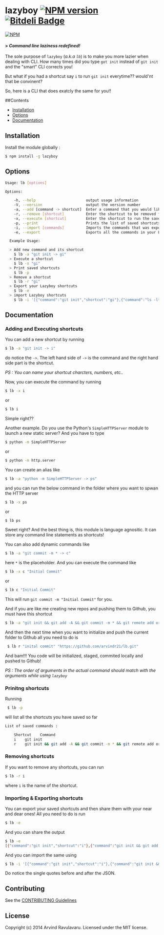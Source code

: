 # lazyboy [![NPM version](https://badge-me.herokuapp.com/api/npm/lazyboy.png)](http://badges.enytc.com/for/npm/lazyboy) [![Bitdeli Badge](https://d2weczhvl823v0.cloudfront.net/arvindr21/lazyboy/trend.png)](https://bitdeli.com/free "Bitdeli Badge")

[![NPM](https://nodei.co/npm/lazyboy.png?downloads=true&stars=true)](https://nodei.co/npm/lazyboy/)

#### > _Command line laziness redefined!_

The sole purpose of `lazyboy` (_a.k.a `lb`_) is to make you more lazier when dealing with CLI. How many times did you type `got init` instead of `git init` and the "smart" CLI corrects you!

But what if you had a shortcut say `i` to run `git init` everytime?? would'nt that be convinent? 

So, here is a CLI that does exatcly the same for you!! 

##Contents

* [Installation](#installation)
* [Options](#options)
* [Documentation](#documentation)

## Installation
Install the module globally :  
```bash
$ npm install -g lazyboy
```
## Options
```bash
Usage: lb [options]

Options:

    -h, --help                       output usage information
    -V, --version                    output the version number
    -a, --add [command -> shortcut]  Enter a command that you would like to shortcut.
    -r, --remove [shortcut]          Enter the shortcut to be removed from the saved commands.
    -x, --execute [shortcut]         Enter the shortcut to run the saved command.
    -p, --print                      Prints the list of saved shortcuts
    -i, --import [commands]          Imports the commands that was exported from another Lazyboy collection
    -e, --export                     Exports all the commands in your Lazyboy collection

  Example Usage:

  > Add new command and its shortcut
    $ lb -a "git init -> gi"
  > Execute a shortcut
    $ lb -x "gi"
  > Print saved shortcuts
    $ lb -p
  > Remove a shortcut
    $ lb -r "gi"
  > Export your Lazyboy shortcuts
    $ lb -e
  > import Lazyboy shortcuts
    $ lb -i '[{"command":"git init","shortcut":"gi"},{"command":"ls -ltr","shortcut":"l"}]'
```

## Documentation
### Adding and Executing shortcuts
You can add a new shortcut by running 
```bash
$ lb -a "git init -> i"
```
do notice the `->`. The left hand side of `->` is the command and the right hand side part is the shortcut.

_PS : You can name your shortcut charcters, numbers, etc.._

Now, you can execute the command by running
```bash
$ lb -x i
```
or 
```bash
$ lb i
```

Simple right??

Another example. Do you use the Python's `SimpleHTTPServer` module to launch a new static server? And you have to type 
```bash
$ python -m SimpleHTTPServer

```
or
```bash
$ python -m http.server
```

You can create an alias like 
```bash
$ lb -a "python -m SimpleHTTPServer -> ps"
```
and you can run the below command in the folder where you want to spwan the HTTP server
```bash
$ lb -x ps
```
or 
```bash
$ lb ps
```
Sweet right? And the best thing is, this module is language agnositic. It can store any command line statements as shortcuts!

You can also add dynamic commands like 
```bash
$ lb -a "git commit -m * -> c"
```
here `*` is the placeholder. And you can execute the command like 
```bash
$ lb -x c "Initial Commit"
```
or 
```bash
$ lb c "Initial Commit"
```
This will run  `git commit -m "Initial Commit"` for you.

And if you are like me creating new repos and pushing them to Github, you must have this shortcut 

```bash
$ lb -a "git init && git add -A && git commit -m * && git remote add origin * && git push origin master -> r"
```

And then the next time when you want to initialize and push the current folder to Github all you need to do is 

```bash
 $ lb r "inital commit" "https://github.com/arvindr21/lb.git"
 ```
And bam!!! You code will be initialized, staged, commited locally and pushed to Github! 

_PS : The order of arguments in the actual command should match with the arguments while using `lazyboy`_ 
### Prinitng shortcuts
Running 
```bash
 $ lb -p
 ```

will list all the shortcuts you have saved so far 
```bash
List of saved commands :

	Shortcut	Command
	i 	 git init
	r 	 git init && git add -A && git commit -m * && git remote add origin * && git push origin master
```

### Removing shortcuts
If you want to remove any shortcuts, you can run
```bash
$ lb -r i
 ```
where `i` is the name of the shortcut. 

### Importing & Exporting shortcuts
You can export your saved shortcuts and then share them with your near and dear ones! All you need to do is run
```bash
$ lb -e
```
And you can share the output
```bash
$ lb -e
[{"command":"git init","shortcut":"i"},{"command":"git init && git add -A && git commit -m * && git remote add origin * && git push origin master","shortcut":"r"}]
```

And you can import the same using

```bash
$ lb -i '[{"command":"git init","shortcut":"i"},{"command":"git init && git add -A && git commit -m * && git remote add origin * && git push origin master","shortcut":"r"}]'
```

Do notice the single quotes before and after the JSON.

## Contributing
See the [CONTRIBUTING Guidelines](https://github.com/arvindr21/lazyboy/blob/master/CONTRIBUTING.md)

## License
Copyright (c) 2014 Arvind Ravulavaru. Licensed under the MIT license.
